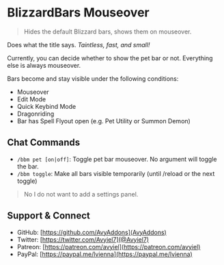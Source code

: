 # BlizzardBars Mouseover
> Hides the default Blizzard bars, shows them on mouseover.

Does what the title says. *Taintless, fast, and small!*

Currently, you can decide whether to show the pet bar or not. Everything else is
always mouseover.

Bars become and stay visible under the following conditions:
- Mouseover
- Edit Mode
- Quick Keybind Mode
- Dragonriding
- Bar has Spell Flyout open (e.g. Pet Utility or Summon Demon)

## Chat Commands
- `/bbm pet [on|off]`: Toggle pet bar mouseover. No argument will toggle the bar.
- `/bbm toggle`: Make all bars visible temporarily (until /reload or the next toggle)

> No I do not want to add a settings panel. 

## Support & Connect
- GitHub: [https://github.com/AvyAddons](AvyAddons)
- Twitter: [https://twitter.com/Avyiel7](@Avyiel7)
- Patreon: [https://patreon.com/avyiel](https://patreon.com/avyiel)
- PayPal: [https://paypal.me/lvienna](https://paypal.me/lvienna)
